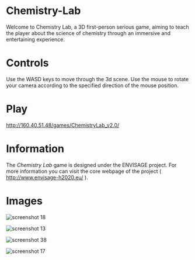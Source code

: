 # Chemistry-Lab
Welcome to Chemistry Lab, a 3D first-person serious game, aiming to teach the player about the science of chemistry through an immersive and entertaining experience.

# Controls 
Use the WASD keys to move through the 3d scene. Use the mouse to rotate your camera according to the specified direction of the mouse position.

# Play
http://160.40.51.48/games/ChemistryLab_v2.0/

# Information
The <i> Chemistry Lab</i> game is designed under the ENVISAGE project. For more information you can visit the core webpage of the project
( http://www.envisage-h2020.eu/ ).

# Images
![screenshot 18](https://user-images.githubusercontent.com/15057375/37338513-59133100-26c0-11e8-8845-2038d3e23ae7.png)

![screenshot 13](https://user-images.githubusercontent.com/15057375/37338462-2ff4e0e8-26c0-11e8-842c-7b3820967583.png)

![screenshot 38](https://user-images.githubusercontent.com/15057375/39247035-e47ff898-48a0-11e8-9073-4f5ae79919df.png)

![screenshot 17](https://user-images.githubusercontent.com/15057375/37338525-5f3488c2-26c0-11e8-9c2d-313183fab866.png)


